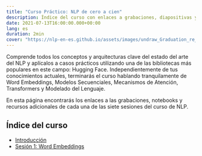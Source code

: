 ```yaml
---
title: "Curso Práctico: NLP de cero a cien"
description: Índice del curso con enlaces a grabaciones, diapositivas y recursos adicionales.
date: 2021-07-13T16:00:00.000+00:00
lang: es
duration: 2min
cover: "https://nlp-en-es.github.io/assets/images/undraw_Graduation_re_gthn.svg"
---
```


Comprende todos los conceptos y arquitecturas clave del estado del arte del NLP y aplícalos a casos prácticos utilizando una de las bibliotecas más populares en este campo: Hugging Face. Independientemente de tus conocimientos actuales, terminarás el curso hablando tranquilamente de Word Embeddings, Modelos Secuenciales, Mecanismos de Atención, Transformers y Modelado del Lenguaje.

En esta página encontrarás los enlaces a las grabaciones, notebooks y recursos adicionales de cada una de las siete sesiones del curso de NLP.

## Índice del curso

* [Introducción](/blog/nlp-de-cero-a-cien/introduction)
* [Sesión 1: Word Embeddings](/blog/nlp-de-cero-a-cien/session-01)
